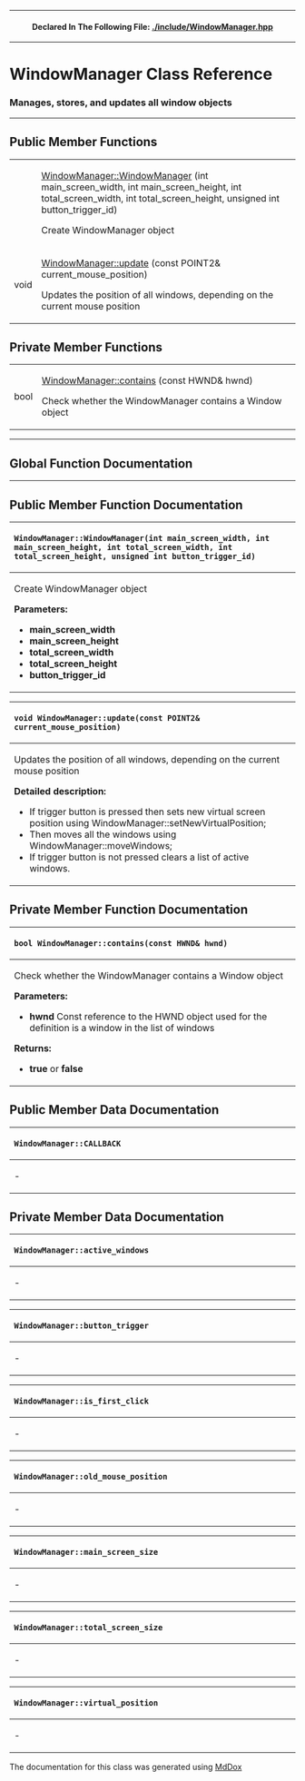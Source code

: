 
---
 <h4 align="center"> Declared In The Following File: <a href="./WindowManager.md"> ./include/WindowManager.hpp </a></h4> 

---
# WindowManager Class Reference
### Manages, stores, and updates all window objects

---
## Public Member Functions

|||
|-|-|
|  | <p> [WindowManager::WindowManager](./Class_WindowManager.md#WindowManager::WindowManager(int_main_screen_width,_int_main_screen_height,_int_total_screen_width,_int_total_screen_height,_unsigned_int_button_trigger_id)) (int main_screen_width, int main_screen_height, int total_screen_width, int total_screen_height, unsigned int button_trigger_id) </p> <p> Create WindowManager object </p> <img width=1920/> |
| void | <p> [WindowManager::update](./Class_WindowManager.md#void_WindowManager::update(const_POINT2&_current_mouse_position)) (const POINT2& current_mouse_position) </p> <p> Updates the position of all windows, depending on the current mouse position </p> <img width=1920/> |

## Private Member Functions

|||
|-|-|
| bool | <p> [WindowManager::contains](./Class_WindowManager.md#bool_WindowManager::contains(const_HWND&_hwnd)) (const HWND& hwnd) </p> <p> Check whether the WindowManager contains a Window object </p> <img width=1920/> |


---
## Global Function Documentation


---
## Public Member Function Documentation

| <p id="WindowManager::WindowManager(int_main_screen_width,_int_main_screen_height,_int_total_screen_width,_int_total_screen_height,_unsigned_int_button_trigger_id)"><p align="left"> `WindowManager::WindowManager(int main_screen_width, int main_screen_height, int total_screen_width, int total_screen_height, unsigned int button_trigger_id)` |
|-|
| <p> <p> Create WindowManager object </p><p> <b> Parameters: </b> </p> <ul> <li> <b> main_screen_width </b> </li> <li> <b> main_screen_height </b> </li> <li> <b> total_screen_width </b> </li> <li> <b> total_screen_height </b> </li> <li> <b> button_trigger_id </b> </li> </ul> </p> <img width=1920/> | 

| <p id="void_WindowManager::update(const_POINT2&_current_mouse_position)"><p align="left"> `void WindowManager::update(const POINT2& current_mouse_position)` |
|-|
| <p> <p> Updates the position of all windows, depending on the current mouse position </p><p> <b> Detailed description: </b> </p> <ul> <li> If trigger button is pressed then sets new virtual screen position using WindowManager::setNewVirtualPosition; </li> <li> Then moves all the windows using WindowManager::moveWindows; </li> <li> If trigger button is not pressed clears a list of active windows. </li> </ul> </p> <img width=1920/> | 

## Private Member Function Documentation

| <p id="bool_WindowManager::contains(const_HWND&_hwnd)"><p align="left"> `bool WindowManager::contains(const HWND& hwnd)` |
|-|
| <p> <p> Check whether the WindowManager contains a Window object </p><p> <b> Parameters: </b> </p> <ul> <li> <b> hwnd </b> Const reference to the HWND object used for the definition is a window in the list of windows </li> </ul><p> <b> Returns: </b> </p> <ul> <li> <b> true </b> or <b> false </b> </li> </ul> </p> <img width=1920/> | 


## Public Member Data Documentation

| <p id="WindowManager::CALLBACK"><p align="left"> `WindowManager::CALLBACK` |
|-|
| <p> <p> - </p> </p> <img width=1920/> | 

## Private Member Data Documentation

| <p id="WindowManager::active_windows"><p align="left"> `WindowManager::active_windows` |
|-|
| <p> <p> - </p> </p> <img width=1920/> | 

| <p id="WindowManager::button_trigger"><p align="left"> `WindowManager::button_trigger` |
|-|
| <p> <p> - </p> </p> <img width=1920/> | 

| <p id="WindowManager::is_first_click"><p align="left"> `WindowManager::is_first_click` |
|-|
| <p> <p> - </p> </p> <img width=1920/> | 

| <p id="WindowManager::old_mouse_position"><p align="left"> `WindowManager::old_mouse_position` |
|-|
| <p> <p> - </p> </p> <img width=1920/> | 

| <p id="WindowManager::main_screen_size"><p align="left"> `WindowManager::main_screen_size` |
|-|
| <p> <p> - </p> </p> <img width=1920/> | 

| <p id="WindowManager::total_screen_size"><p align="left"> `WindowManager::total_screen_size` |
|-|
| <p> <p> - </p> </p> <img width=1920/> | 

| <p id="WindowManager::virtual_position"><p align="left"> `WindowManager::virtual_position` |
|-|
| <p> <p> - </p> </p> <img width=1920/> | 


The documentation for this class was generated using [MdDox](https://github.com/DangeL187/MdDox)
